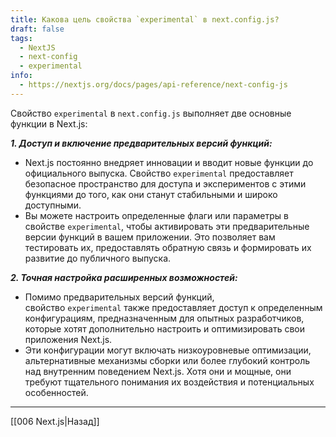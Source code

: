```yaml
---
title: Какова цель свойства `experimental` в next.config.js?
draft: false
tags:
  - NextJS
  - next-config
  - experimental
info:
  - https://nextjs.org/docs/pages/api-reference/next-config-js
---
```

Свойство `experimental` в `next.config.js` выполняет две основные функции в Next.js:

***1. Доступ и включение предварительных версий функций:***

- Next.js постоянно внедряет инновации и вводит новые функции до официального выпуска. Свойство `experimental` предоставляет безопасное пространство для доступа и экспериментов с этими функциями до того, как они станут стабильными и широко доступными.
- Вы можете настроить определенные флаги или параметры в свойстве `experimental`, чтобы активировать эти предварительные версии функций в вашем приложении. Это позволяет вам тестировать их, предоставлять обратную связь и формировать их развитие до публичного выпуска.

***2. Точная настройка расширенных возможностей:***

- Помимо предварительных версий функций, свойство `experimental` также предоставляет доступ к определенным конфигурациям, предназначенным для опытных разработчиков, которые хотят дополнительно настроить и оптимизировать свои приложения Next.js.
- Эти конфигурации могут включать низкоуровневые оптимизации, альтернативные механизмы сборки или более глубокий контроль над внутренним поведением Next.js. Хотя они и мощные, они требуют тщательного понимания их воздействия и потенциальных особенностей.

___

[[006 Next.js|Назад]]